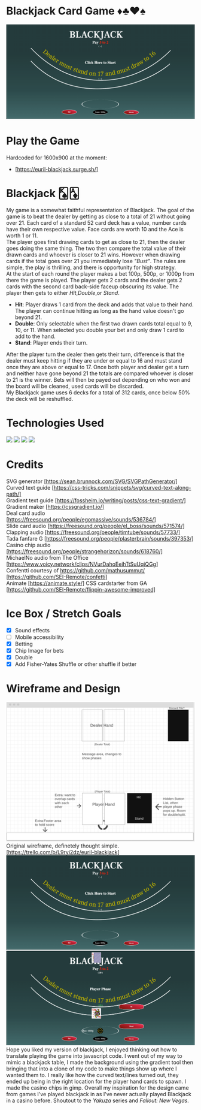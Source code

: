 # Blackjack Card Game ♦️♣️♥️♠️
![picture of starting screen of my game](./images/blackjackRM.png)
# Play the Game
Hardcoded for 1600x900 at the moment:
- [https://euril-blackjack.surge.sh/]
<!-- start of description -->
# Blackjack 🂮🃁
My game is a somewhat faithful representation of Blackjack. The goal of the game is to beat the dealer by getting as close to a total of 21 without going over 21. Each card of a standard 52 card deck has a value, number cards have their own respective value. Face cards are worth 10 and the Ace is worth 1 or 11. <br>
The player goes first drawing cards to get as close to 21, then the dealer goes doing the same thing. The two then compare the total value of their drawn cards and whoever is closer to 21 wins. However when drawing cards if the total goes over 21 you immediately lose *"Bust"*. The rules are simple, the play is thrilling, and there is opportunity for high strategy. <br> 
At the start of each round the player makes a bet 100p, 500p, or 1000p from there the game is played. The player gets 2 cards and the dealer gets 2 cards with the second card back-side faceup obscuring its value. The player then gets to either *Hit*,*Double*,or *Stand*. 
- **Hit**: Player draws 1 card from the deck and adds that value to their hand. The player can continue hitting as long as the hand value doesn't go beyond 21.
- **Double**: Only selectable when the first two drawn cards total equal to 9, 10, or 11. When selected you double your bet and only draw 1 card to add to the hand.
- **Stand**: Player ends their turn.
<!-- end of the list -->
After the player turn the dealer then gets their turn, difference is that the dealer must keep hitting if they are under or equal to 16 and must stand once they are above or equal to 17. Once both player and dealer get a turn and neither have gone beyond 21 the totals are compared whoever is closer to 21 is the winner. Bets will then be payed out depending on who won and the board will be cleaned, used cards will be discarded.<br>
My Blackjack game uses 6 decks for a total of 312 cards, once below 50% the deck will be reshuffled. 


# Technologies Used 
<img src="https://img.shields.io/badge/JavaScript-323330?style=for-the-badge&logo=javascript&logoColor=F7DF1E"/>
<img src="https://img.shields.io/badge/CSS3-1572B6?style=for-the-badge&logo=css3&logoColor=white"/>
<img src="https://img.shields.io/badge/HTML5-E34F26?style=for-the-badge&logo=html5&logoColor=white"/>
<img src="https://img.shields.io/badge/GIT-E44C30?style=for-the-badge&logo=git&logoColor=white"/>

# Credits 
SVG generator
[https://sean.brunnock.com/SVG/SVGPathGenerator/]<br>
Curved text guide
[https://css-tricks.com/snippets/svg/curved-text-along-path/]<br>
Gradient text guide
[https://fossheim.io/writing/posts/css-text-gradient/]<br>
Gradient maker
[https://cssgradient.io/]<br>
Deal card audio
[https://freesound.org/people/egomassive/sounds/536784/]<br>
Slide card audio
[https://freesound.org/people/el_boss/sounds/571574/]<br>
Clapping audio
[https://freesound.org/people/timtube/sounds/57733/]<br>
Tada fanfare G
[https://freesound.org/people/plasterbrain/sounds/397353/]<br>
Casino chip audio
[https://freesound.org/people/strangehorizon/sounds/618760/]<br>
MichaelNo audio from The Office 
[https://www.voicy.network/clips/NVurDahoEeihTtSuUqiQGg]<br>
Confentti courtesy of https://github.com/mathusummut/
[https://github.com/SEI-Remote/confetti]<br>
Animate
[https://animate.style/]
CSS cardstarter from GA
[https://github.com/SEI-Remote/flippin-awesome-improved]

# Ice Box / Stretch Goals
- [x] Sound effects
- [ ] Mobile accessibility
- [x] Betting
- [X] Chip Image for bets
- [x] Double
- [x] Add Fisher-Yates Shuffle or other shuffle if better

# Wireframe and Design
![picture of my wireframe](./images/wireframe.png)
Original wireframe, definetely thought simple.
[https://trello.com/b/L9ryi2dz/euril-blackjack]
![Ver 1.0 of game](./images/blackjackRM.png)
![Ver 1.0 of game in play](./images/blackjackRM2.png)
Hope you liked my version of blackjack, I enjoyed thinking out how to translate playing the game into javascript code. I went out of my way to mimic a blackjack table, I made the background using the gradient tool then bringing that into a clone of my code to make things show up where I wanted them to. I really like how the curved text/lines turned out, they ended up being in the right location for the player hand cards to spawn. I made the casino chips in gimp.
Overall my inspiration for the design came from games I've played blackjack in as I've never actually played Blackjack in a casino before. Shoutout to the *Yakuza* series and *Fallout: New Vegas*.
